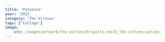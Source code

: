 ```yaml
---
title: 'Patience'
year: '2021'
category: 'The Virtues'
tags: ['Collage']
image:
    src: /images/artwork/the-virtues/brigitte-smith_the-virtues-patience.jpg
---
```

